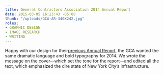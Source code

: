 ```yaml
---
title: General Contractors Association 2014 Annual Report
date: 2015-03-05 16:23:43 -05:00
thumb: "/uploads/GCA-AR-340X242.jpg"
roles:
- GRAPHIC DESIGN
- IMAGE RESEARCH
- WRITING
---
```

Happy with our design for their<a title="General Contrators Association of New York" href="/portfolio/general-contractors-association-of-new-york/">previous Annual Report</a>, the GCA wanted the same dramatic language and bold typography for 2014. We wrote the message on the cover—which set the tone for the report—and edited all the text, which emphasized the dire state of New York City’s infrastructure.
